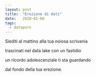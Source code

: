 ```yaml
---
layout: post
title:  "Erezione di dati"
date:   2020-01-08
tags:
  - dataporn
---
```


Siediti al mattino alla tua noiosa scrivania

trascinati nel data lake con un fastidio

un ricordo adolescenziale ti sta guardando

dal fondo della tua erezione.
